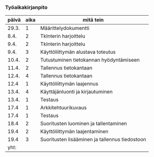 ### Työaikakirjanpito

 päivä | aika | mitä tein 
-------|------|--------
29.3.|1|Määrittelydokumentti
8.4.|2|TkInterin harjoittelu
9.4.|2|TkInterin harjoittelu
9.4.|3|Käyttöliittymän alustava toteutus
10.4.|2|Tutustuminen tietokannan hyödyntämiseen
11.4.|2|Tallennus tietokantaan
12.4.|4|Tallennus tietokantaan
12.4|1|Käyttöliittymän laajennus
13.4.|4|Käyttäjänluonti ja kirjautuminen
13.4.|1|Testaus
17.4|1|Arkkitehtuurikuvaus
17.4|1|Testaus
18.4|2|Suoritusten luominen ja tallentaminen
19.4|2|Käyttöliittymän laajentaminen
19.4|3|Suoritusten lisääminen ja tallennus tiedostoon
yht:||
